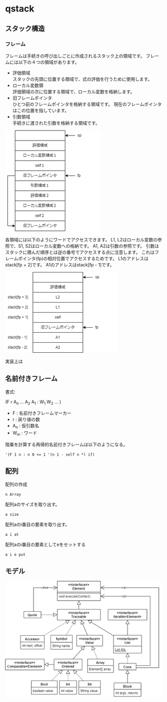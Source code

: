 # qstack

## スタック構造

### フレーム

フレームは手続きの呼び出しごとに作成されるスタック上の領域です。
フレームには以下の４つの領域があります。
 
- 評価領域<br>
  スタックの先頭に位置する領域で、式の評価を行うために使用します。
- ローカル変数領<br>
  評価領域の次に位置する領域で、ローカル変数を格納します。
- 旧フレームポインタ<br>
  ひとつ前のフレームポインタを格納する領域です。
  現在のフレームポインタはこの位置を指しています。
- 引数領域<br>
  手続きに渡された引数を格納する領域です。

![フレーム](qstack-フレーム.drawio.png)

各領域には以下のようにワードでアクセスできます。
L1, L2はローカル変数の参照で、S1, S2はローカル変数への格納です。
A1, A2は引数の参照です。
引数はスタックに積んだ順序とは逆の番号でアクセスする点に注意します。
これはフレームポインタ(fp)の相対位置でアクセスするためです。
L1のアドレスはstack[fp + 2]です。
A1のアドレスはstack[fp - 1]です。


![引数とローカル変数](qstack-引数とローカル変数.drawio.png)

実装上は

## 名前付きフレーム

書式:

(F r A<sub>n</sub> ... A<sub>2</sub> A<sub>1</sub> : W<sub>1</sub> W<sub>2</sub> ... )

- F : 名前付きフレームマーカー
- r : 戻り値の数
- A<sub>n</sub> : 仮引数名
- W<sub>m</sub> : ワード

階乗を計算する再帰的名前付きフレームは以下のようになる。

```
'(F 1 n : n 0 <= 1 '(n 1 - self n *) if)
```

## 配列

配列の作成

```
n Array
```

配列aのサイズを取り出す。

```
a size
```

配列aのi番目の要素を取り出す。

```
a i at
```


配列aのi番目の要素としてeをセットする

```
a i e put
```


## モデル

![クラス図](qstack-クラス図.drawio.png)